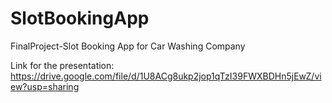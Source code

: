# SlotBookingApp
FinalProject-Slot Booking App for Car Washing Company

Link for the presentation: https://drive.google.com/file/d/1U8ACg8ukp2jop1qTzI39FWXBDHn5jEwZ/view?usp=sharing

